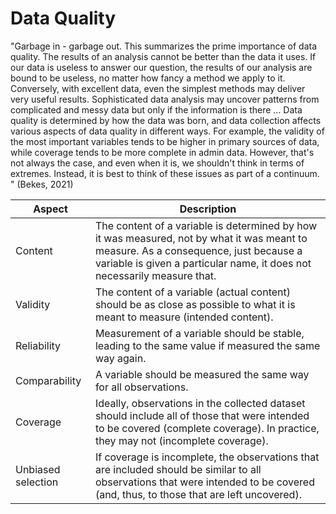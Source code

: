 # Data Quality

"Garbage in - garbage out. This summarizes the prime importance of data quality. The results of an analysis cannot be better than the data it uses. If our data is useless to answer our question, the results of our analysis are bound to be useless, no matter how fancy a method we apply to it. Conversely, with excellent data, even the simplest methods may deliver very useful results. Sophisticated data analysis may uncover patterns from complicated and messy data but only if the information is there ... Data quality is determined by how the data was born, and data collection affects various aspects of data quality in different ways. For example, the validity of the most important variables tends to be higher in primary sources of data, while coverage tends to be more complete in admin data. However, that's not always the case, and even when it is, we shouldn't think in terms of extremes. Instead, it is best to think of these issues as part of a continuum. " (Bekes, 2021)&#x20;



| Aspect             | Description                                                                                                                                                                                                      |
| ------------------ | ---------------------------------------------------------------------------------------------------------------------------------------------------------------------------------------------------------------- |
| Content            | The content of a variable is determined by how it was measured, not by what it was meant to measure. As a consequence, just because a variable is given a particular name, it does not necessarily measure that. |
| Validity           | The content of a variable (actual content) should be as close as possible to what it is meant to measure (intended content).                                                                                     |
| Reliability        | Measurement of a variable should be stable, leading to the same value if measured the same way again.                                                                                                            |
| Comparability      | A variable should be measured the same way for all observations.                                                                                                                                                 |
| Coverage           | Ideally, observations in the collected dataset should include all of those that were intended to be covered (complete coverage). In practice, they may not (incomplete coverage).                                |
| Unbiased selection | If coverage is incomplete, the observations that are included should be similar to all observations that were intended to be covered (and, thus, to those that are left uncovered).                              |
